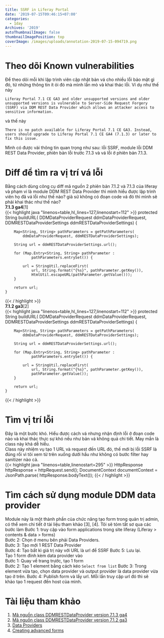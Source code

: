 ```yaml
---
title: SSRF in Liferay Portal
date: '2019-07-15T09:46:15+07:00'
categories:
  - 1day
Archives: '2019'
autoThumbnailImage: false
thumbnailImagePosition: top
coverImage: /images/uploads/annotation-2019-07-15-094719.png
---
```

# Theo dõi Known vulnerabilities
Để theo dõi mỗi khi lập trình viên cập nhật bản vá cho nhiều lỗi bảo mật gì đó, từ những thông tin ít ỏi đó mà mình lần mò và khai thác lỗi. Ví dụ như thế này
```
Liferay Portal 7.1 CE GA3 and older unsupported versions and older unsupported versions is vulnerable to Server-Side Request Forgery (SSRF) via DDM REST Data Provider which allows an attacker access to sensitive information.
```
và thế này
```
There is no patch available for Liferay Portal 7.1 CE GA3. Instead, users should upgrade to Liferay Portal 7.1 CE GA4 (7.1.3) or later to fix this issue.
```
Mình có được vài thông tin quan trọng như sau: lỗi SSRF, module lỗi DDM REST Data Provider, phiên bản lỗi trước 7.1.3 và vá lỗi ở phiên bản 7.1.3.

# Diff để tìm ra vị trí vá lỗi
Bằng cách dùng công cụ diff mã nguồn 2 phiên bản 7.1.2 và 7.1.3 của liferay và phạm vi là module DDM REST Data Provider thì mình hiểu được lập trình viên họ đã vá lỗi như thế nào? giả sử không có đoạn code vá đó thì mình sẽ phải khai thác như thế nào?  
__7.1.3 ga4__[1]  
{{< highlight java "linenos=table,hl_lines=127,linenostart=112" >}}
        protected String buildURL(
		DDMDataProviderRequest ddmDataProviderRequest,
		DDMRESTDataProviderSettings ddmRESTDataProviderSettings) {

		Map<String, String> pathParameters = getPathParameters(
			ddmDataProviderRequest, ddmRESTDataProviderSettings);

		String url = ddmRESTDataProviderSettings.url();

		for (Map.Entry<String, String> pathParameter :
				pathParameters.entrySet()) {

			url = StringUtil.replaceFirst(
				url, String.format("{%s}", pathParameter.getKey()),
				HtmlUtil.escapeURL(pathParameter.getValue()));
		}

		return url;
	}
{{< / highlight >}}  
__7.1.2 ga3__[2]  
{{< highlight java "linenos=table,hl_lines=127,linenostart=112" >}}
protected String buildURL(
		DDMDataProviderRequest ddmDataProviderRequest,
		DDMRESTDataProviderSettings ddmRESTDataProviderSettings) {

		Map<String, String> pathParameters = getPathParameters(
			ddmDataProviderRequest, ddmRESTDataProviderSettings);

		String url = ddmRESTDataProviderSettings.url();

		for (Map.Entry<String, String> pathParameter :
				pathParameters.entrySet()) {

			url = StringUtil.replaceFirst(
				url, String.format("{%s}", pathParameter.getKey()),
				pathParameter.getValue());
		}

		return url;
	}
{{< / highlight >}}  

# Tìm vị trí lỗi
Đây là một bước khó. Hiểu được cách vá nhưng nhận định lỗi ở đoạn code nào và khai thác thực sự khó nếu như bản vá không quá chi tiết. May mắn là class này khá dễ hiểu.  
Class này nhiệm vụ tạo 1 URL và request đến URL đó, thế mới bị lỗi SSRF là đúng rồi vì tôi xem từ trên xuống dưới hầu như không có bước filter hay sanitizer nào cả.   
{{< highlight java "linenos=table,linenostart=295" >}}
HttpResponse httpResponse = httpRequest.send();
DocumentContext documentContext = JsonPath.parse(httpResponse.bodyText());
{{< / highlight >}}  

# Tìm cách sử dụng module DDM data provider 
Module này là một thành phần của chức năng tạo form trong quản trị admin, có thể xem chi tiết ở tài liệu tham khảo [3], [4]. Tôi sẽ tóm tắt sơ qua các bước làm
Bước 1: truy cập vào form applications trong site liferay (Liferay > contents & data > forms)  
Bước 2: Chọn ở menu bên phải Data Providers.  
Bước 3: Tạo mới 1 REST Data Provider  
Bước 4: Tạo bất kì giá trị này với URL là url để SSRF
Bước 5: Lưu lại.  
Tạo 1 form đính kèm data provider vào  
Bước 1: Quay về trang trước, tạo 1 form  
Bước 2: Tạo 1 element bằng cách kéo `Select from list`
Bước 3: Trong element vừa tạo, chọn data provider và output provider là data provider vừa tạo ở trên.
Bước 4: Publish form và lấy url. Mỗi lần truy cập url đó thì sẽ khảo tạo 1 request đến host của mình.




# Tài liệu tham khảo  
1. [Mã nguồn class DDMRESTDataProvider version 7.1.3 ga4](https://github.com/liferay/liferay-portal/blob/7.1.3-ga4/modules/apps/dynamic-data-mapping/dynamic-data-mapping-data-provider-impl/src/main/java/com/liferay/dynamic/data/mapping/data/provider/internal/rest/DDMRESTDataProvider.java)   
2. [Mã nguồn class DDMRESTDataProvider version 7.1.2 ga3](https://github.com/liferay/liferay-portal/blob/7.1.2-ga3/modules/apps/dynamic-data-mapping/dynamic-data-mapping-data-provider-impl/src/main/java/com/liferay/dynamic/data/mapping/data/provider/internal/rest/DDMRESTDataProvider.java)
3. [Data Providers](https://portal.liferay.dev/docs/7-1/user/-/knowledge_base/u/data-providers)
4. [Creating advanced forms](https://portal.liferay.dev/docs/7-0/user/-/knowledge_base/u/creating-advanced-forms)
